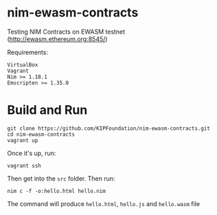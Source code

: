 # nim-ewasm-contracts
Testing NIM Contracts on EWASM testnet (http://ewasm.ethereum.org:8545/)


Requirements:

```
VirtualBox
Vagrant
Nim >= 1.18.1
Emscripten >= 1.35.0

```

# Build and Run

```
git clone https://github.com/KIPFoundation/nim-ewasm-contracts.git
cd nim-ewasm-contracts
vagrant up

```
Once it's up, run:

```
vagrant ssh

```

Then get into the `src` folder. Then run:

```
nim c -f -o:hello.html hello.nim

```

The command will produce `hello.html`, `hello.js` and `hello.wasm` file

